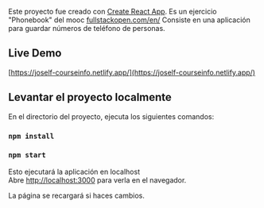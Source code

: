 Este proyecto fue creado con [Create React App](https://github.com/facebook/create-react-app).
Es un ejercicio "Phonebook" del mooc [fullstackopen.com/en/](fullstackopen.com/en/)
Consiste en una aplicación para guardar números de teléfono de personas.

## Live Demo
[https://joself-courseinfo.netlify.app/](https://joself-courseinfo.netlify.app/) 

## Levantar el proyecto localmente

En el directorio del proyecto, ejecuta los siguientes comandos:

### `npm install`
### `npm start`

Esto ejecutará la aplicación en localhost<br />
Abre [http://localhost:3000](http://localhost:3000) para verla en el navegador.

La página se recargará si haces cambios.<br />